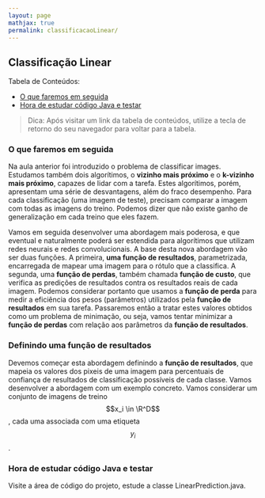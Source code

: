 ```yaml
---
layout: page
mathjax: true
permalink: classificacaoLinear/
---
```



## Classificação Linear


Tabela de Conteúdos:


- [O que faremos em seguida](#emSeguida)
- [Hora de estudar código Java e testar](#codigoJava)

> Dica: Após visitar um link da tabela de conteúdos, utilize a tecla de retorno do seu navegador para voltar para a tabela.


<a name='emSeguida'></a>

### O que faremos em seguida


Na aula anterior foi introduzido o problema de classificar images. Estudamos também dois algorítimos, o **vizinho mais próximo** e o
**k-vizinho mais próximo**, capazes de lidar com a tarefa. Estes algorítimos, porém, apresentam uma série de desvantagens, além do fraco desempenho.
Para cada classificação (uma imagem de teste), precisam comparar a imagem com todas as imagens do treino. Podemos dizer que não existe ganho de 
generalização em cada treino que eles fazem.  

Vamos em seguida desenvolver uma abordagem mais poderosa, e que eventual e naturalmente poderá ser estendida para algorítimos que utilizam redes
neurais e redes convolucionais. A base desta nova abordagem vão ser duas funções. A primeira, **uma função de resultados**, parametrizada,
encarregada de mapear uma imagem para o rótulo que a classifica. A segunda, uma **função de perdas**, também chamada **função de custo**, 
que verifica as predições de resultados contra os resultados reais de cada imagem. Podemos considerar portanto que usamos a **função de perda**
para medir a eficiência dos pesos (parâmetros) utilizados pela **função de resultados** em sua tarefa.
Passaremos então a tratar estes valores obtidos como um problema de minimação, ou seja, vamos tentar minimizar a **função de perdas** com relação
aos parâmetros da **função de resultados**.  

### Definindo uma função de resultados

Devemos começar esta abordagem definindo a **função de resultados**, que mapeia os valores dos pixeis de uma imagem para percentuais de confiança
de resultados de classificação possíveis de cada classe. Vamos desenvolver a abordagem com um exemplo concreto. Vamos considerar um conjunto de
imagens de treino $$x_i \in \R^D$$, cada uma associada com uma etiqueta $$y_i$$.



<a name='codigoJava'></a>

### Hora de estudar código Java e testar

Visite a área de código do projeto, estude a classe LinearPrediction.java.

